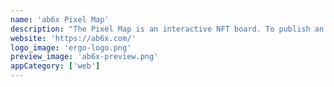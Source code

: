 ```yaml
---
name: 'ab6x Pixel Map'
description: "The Pixel Map is an interactive NFT board. To publish an NFT in a zone you must win 100 pixelCoin by auction at the Ergo Auction House, each auction refers to an area of the board."
website: 'https://ab6x.com/'
logo_image: 'ergo-logo.png'
preview_image: 'ab6x-preview.png'
appCategory: ['web']
---
```

